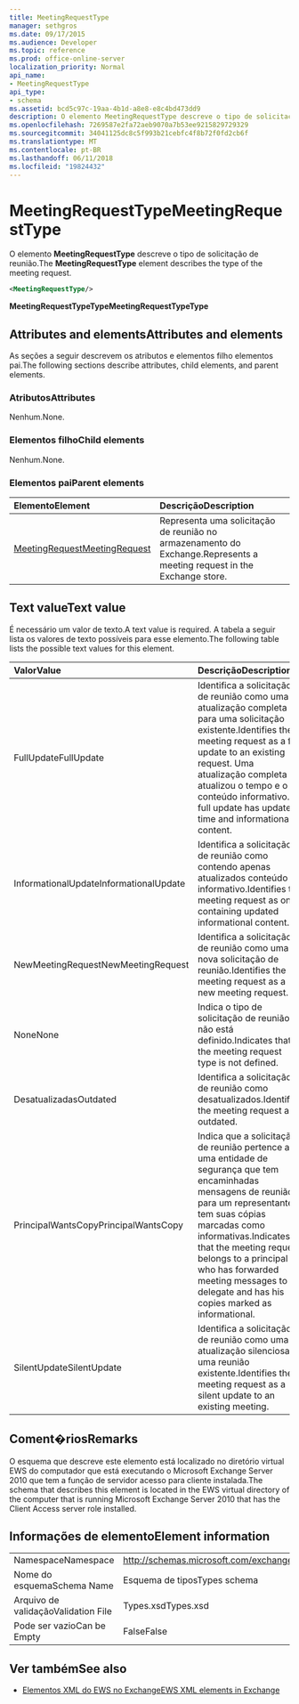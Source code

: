 ```yaml
---
title: MeetingRequestType
manager: sethgros
ms.date: 09/17/2015
ms.audience: Developer
ms.topic: reference
ms.prod: office-online-server
localization_priority: Normal
api_name:
- MeetingRequestType
api_type:
- schema
ms.assetid: bcd5c97c-19aa-4b1d-a8e8-e8c4bd473dd9
description: O elemento MeetingRequestType descreve o tipo de solicitação de reunião.
ms.openlocfilehash: 7269587e2fa72aeb9070a7b53ee9215829729329
ms.sourcegitcommit: 34041125dc8c5f993b21cebfc4f8b72f0fd2cb6f
ms.translationtype: MT
ms.contentlocale: pt-BR
ms.lasthandoff: 06/11/2018
ms.locfileid: "19824432"
---
```

# <a name="meetingrequesttype"></a><span data-ttu-id="8b67c-103">MeetingRequestType</span><span class="sxs-lookup"><span data-stu-id="8b67c-103">MeetingRequestType</span></span>

<span data-ttu-id="8b67c-104">O elemento **MeetingRequestType** descreve o tipo de solicitação de reunião.</span><span class="sxs-lookup"><span data-stu-id="8b67c-104">The **MeetingRequestType** element describes the type of the meeting request.</span></span> 
  
```xml
<MeetingRequestType/>
```

 <span data-ttu-id="8b67c-105">**MeetingRequestTypeType**</span><span class="sxs-lookup"><span data-stu-id="8b67c-105">**MeetingRequestTypeType**</span></span>
## <a name="attributes-and-elements"></a><span data-ttu-id="8b67c-106">Attributes and elements</span><span class="sxs-lookup"><span data-stu-id="8b67c-106">Attributes and elements</span></span>

<span data-ttu-id="8b67c-107">As seções a seguir descrevem os atributos e elementos filho elementos pai.</span><span class="sxs-lookup"><span data-stu-id="8b67c-107">The following sections describe attributes, child elements, and parent elements.</span></span>
  
### <a name="attributes"></a><span data-ttu-id="8b67c-108">Atributos</span><span class="sxs-lookup"><span data-stu-id="8b67c-108">Attributes</span></span>

<span data-ttu-id="8b67c-109">Nenhum.</span><span class="sxs-lookup"><span data-stu-id="8b67c-109">None.</span></span>
  
### <a name="child-elements"></a><span data-ttu-id="8b67c-110">Elementos filho</span><span class="sxs-lookup"><span data-stu-id="8b67c-110">Child elements</span></span>

<span data-ttu-id="8b67c-111">Nenhum.</span><span class="sxs-lookup"><span data-stu-id="8b67c-111">None.</span></span>
  
### <a name="parent-elements"></a><span data-ttu-id="8b67c-112">Elementos pai</span><span class="sxs-lookup"><span data-stu-id="8b67c-112">Parent elements</span></span>

|<span data-ttu-id="8b67c-113">**Elemento**</span><span class="sxs-lookup"><span data-stu-id="8b67c-113">**Element**</span></span>|<span data-ttu-id="8b67c-114">**Descrição**</span><span class="sxs-lookup"><span data-stu-id="8b67c-114">**Description**</span></span>|
|:-----|:-----|
|[<span data-ttu-id="8b67c-115">MeetingRequest</span><span class="sxs-lookup"><span data-stu-id="8b67c-115">MeetingRequest</span></span>](meetingrequest.md) <br/> |<span data-ttu-id="8b67c-116">Representa uma solicitação de reunião no armazenamento do Exchange.</span><span class="sxs-lookup"><span data-stu-id="8b67c-116">Represents a meeting request in the Exchange store.</span></span>  <br/> |
   
## <a name="text-value"></a><span data-ttu-id="8b67c-117">Text value</span><span class="sxs-lookup"><span data-stu-id="8b67c-117">Text value</span></span>

<span data-ttu-id="8b67c-118">É necessário um valor de texto.</span><span class="sxs-lookup"><span data-stu-id="8b67c-118">A text value is required.</span></span> <span data-ttu-id="8b67c-119">A tabela a seguir lista os valores de texto possíveis para esse elemento.</span><span class="sxs-lookup"><span data-stu-id="8b67c-119">The following table lists the possible text values for this element.</span></span>
  
|<span data-ttu-id="8b67c-120">**Valor**</span><span class="sxs-lookup"><span data-stu-id="8b67c-120">**Value**</span></span>|<span data-ttu-id="8b67c-121">**Descrição**</span><span class="sxs-lookup"><span data-stu-id="8b67c-121">**Description**</span></span>|
|:-----|:-----|
|<span data-ttu-id="8b67c-122">FullUpdate</span><span class="sxs-lookup"><span data-stu-id="8b67c-122">FullUpdate</span></span>  <br/> |<span data-ttu-id="8b67c-123">Identifica a solicitação de reunião como uma atualização completa para uma solicitação existente.</span><span class="sxs-lookup"><span data-stu-id="8b67c-123">Identifies the meeting request as a full update to an existing request.</span></span> <span data-ttu-id="8b67c-124">Uma atualização completa atualizou o tempo e o conteúdo informativo.</span><span class="sxs-lookup"><span data-stu-id="8b67c-124">A full update has updated time and informational content.</span></span>  <br/> |
|<span data-ttu-id="8b67c-125">InformationalUpdate</span><span class="sxs-lookup"><span data-stu-id="8b67c-125">InformationalUpdate</span></span>  <br/> |<span data-ttu-id="8b67c-126">Identifica a solicitação de reunião como contendo apenas atualizados conteúdo informativo.</span><span class="sxs-lookup"><span data-stu-id="8b67c-126">Identifies the meeting request as only containing updated informational content.</span></span>  <br/> |
|<span data-ttu-id="8b67c-127">NewMeetingRequest</span><span class="sxs-lookup"><span data-stu-id="8b67c-127">NewMeetingRequest</span></span>  <br/> |<span data-ttu-id="8b67c-128">Identifica a solicitação de reunião como uma nova solicitação de reunião.</span><span class="sxs-lookup"><span data-stu-id="8b67c-128">Identifies the meeting request as a new meeting request.</span></span>  <br/> |
|<span data-ttu-id="8b67c-129">None</span><span class="sxs-lookup"><span data-stu-id="8b67c-129">None</span></span>  <br/> |<span data-ttu-id="8b67c-130">Indica o tipo de solicitação de reunião não está definido.</span><span class="sxs-lookup"><span data-stu-id="8b67c-130">Indicates that the meeting request type is not defined.</span></span>  <br/> |
|<span data-ttu-id="8b67c-131">Desatualizadas</span><span class="sxs-lookup"><span data-stu-id="8b67c-131">Outdated</span></span>  <br/> |<span data-ttu-id="8b67c-132">Identifica a solicitação de reunião como desatualizados.</span><span class="sxs-lookup"><span data-stu-id="8b67c-132">Identifies the meeting request as outdated.</span></span>  <br/> |
|<span data-ttu-id="8b67c-133">PrincipalWantsCopy</span><span class="sxs-lookup"><span data-stu-id="8b67c-133">PrincipalWantsCopy</span></span>  <br/> |<span data-ttu-id="8b67c-134">Indica que a solicitação de reunião pertence a uma entidade de segurança que tem encaminhadas mensagens de reunião para um representante e tem suas cópias marcadas como informativas.</span><span class="sxs-lookup"><span data-stu-id="8b67c-134">Indicates that the meeting request belongs to a principal who has forwarded meeting messages to a delegate and has his copies marked as informational.</span></span>  <br/> |
|<span data-ttu-id="8b67c-135">SilentUpdate</span><span class="sxs-lookup"><span data-stu-id="8b67c-135">SilentUpdate</span></span>  <br/> |<span data-ttu-id="8b67c-136">Identifica a solicitação de reunião como uma atualização silenciosa a uma reunião existente.</span><span class="sxs-lookup"><span data-stu-id="8b67c-136">Identifies the meeting request as a silent update to an existing meeting.</span></span>  <br/> |
   
## <a name="remarks"></a><span data-ttu-id="8b67c-137">Coment�rios</span><span class="sxs-lookup"><span data-stu-id="8b67c-137">Remarks</span></span>

<span data-ttu-id="8b67c-138">O esquema que descreve este elemento está localizado no diretório virtual EWS do computador que está executando o Microsoft Exchange Server 2010 que tem a função de servidor acesso para cliente instalada.</span><span class="sxs-lookup"><span data-stu-id="8b67c-138">The schema that describes this element is located in the EWS virtual directory of the computer that is running Microsoft Exchange Server 2010 that has the Client Access server role installed.</span></span>
  
## <a name="element-information"></a><span data-ttu-id="8b67c-139">Informações de elemento</span><span class="sxs-lookup"><span data-stu-id="8b67c-139">Element information</span></span>

|||
|:-----|:-----|
|<span data-ttu-id="8b67c-140">Namespace</span><span class="sxs-lookup"><span data-stu-id="8b67c-140">Namespace</span></span>  <br/> |http://schemas.microsoft.com/exchange/services/2006/types  <br/> |
|<span data-ttu-id="8b67c-141">Nome do esquema</span><span class="sxs-lookup"><span data-stu-id="8b67c-141">Schema Name</span></span>  <br/> |<span data-ttu-id="8b67c-142">Esquema de tipos</span><span class="sxs-lookup"><span data-stu-id="8b67c-142">Types schema</span></span>  <br/> |
|<span data-ttu-id="8b67c-143">Arquivo de validação</span><span class="sxs-lookup"><span data-stu-id="8b67c-143">Validation File</span></span>  <br/> |<span data-ttu-id="8b67c-144">Types.xsd</span><span class="sxs-lookup"><span data-stu-id="8b67c-144">Types.xsd</span></span>  <br/> |
|<span data-ttu-id="8b67c-145">Pode ser vazio</span><span class="sxs-lookup"><span data-stu-id="8b67c-145">Can be Empty</span></span>  <br/> |<span data-ttu-id="8b67c-146">False</span><span class="sxs-lookup"><span data-stu-id="8b67c-146">False</span></span>  <br/> |
   
## <a name="see-also"></a><span data-ttu-id="8b67c-147">Ver também</span><span class="sxs-lookup"><span data-stu-id="8b67c-147">See also</span></span>



- [<span data-ttu-id="8b67c-148">Elementos XML do EWS no Exchange</span><span class="sxs-lookup"><span data-stu-id="8b67c-148">EWS XML elements in Exchange</span></span>](ews-xml-elements-in-exchange.md)

